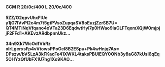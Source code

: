 #### GCM R 20/0c/400 L 20/0c/400
**5ZZ/O2qpvUhxFlUe**<br/>**y1jG7lVvPI2c4m7t5gtPVsoZupqaSV8oEuzjZzrSB7U=**<br/>**QT4MTiNqVfqano4xVTa23D6EqdwtHyl7p0HWao9laGLFTqomXQjW0mjpjjF2FFd1+AKEvzARdbpnnUkz...**<br/><br/>
**34n9Xk7WcOdfVbRz**<br/>**oIrLgerxsFp4vVtowsPPoGeI8B2ESpu+Pk4wHnjq7As=**<br/>**DPszw/bVSLzA3kFKacFe41XWKL4taksPBUlEQY0ONb3y8aG87kUsl6qEq5OHYzQfUbFX1U7ng1Xo9KAO...**